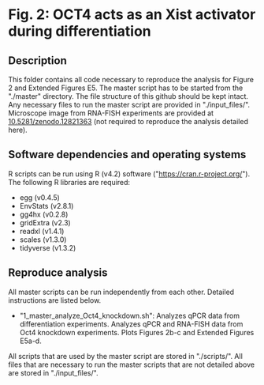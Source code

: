 # Fig. 2: OCT4 acts as an Xist activator during differentiation

## Description
This folder contains all code necessary to reproduce the analysis for Figure 2 and Extended Figures E5. The master script has to be started from the "./master" directory. The file structure of this github should be kept intact. Any necessary files to run the master script are provided in "./input_files/". Microscope image from RNA-FISH experiments are provided at [10.5281/zenodo.12821363](https://zenodo.org/records/12821363) (not required to reproduce the analysis detailed here).


## Software dependencies and operating systems
R scripts can be run using R (v4.2) software ("https://cran.r-project.org/"). The following R libraries are required:
- egg (v0.4.5)
- EnvStats (v2.8.1)
- gg4hx (v0.2.8)
- gridExtra (v2.3)
- readxl (v1.4.1)
- scales (v1.3.0)
- tidyverse (v1.3.2)


## Reproduce analysis
All master scripts can be run independently from each other. Detailed instructions are listed below.

- "1_master_analyze_Oct4_knockdown.sh": Analyzes qPCR data from differentiation experiments. Analyzes qPCR and RNA-FISH data from Oct4 knockdown experiments. Plots Figures 2b-c and Extended Figures E5a-d.

All scripts that are used by the master script are stored in "./scripts/". All files that are necessary to run the master scripts that are not detailed above are stored in "./input_files/".
